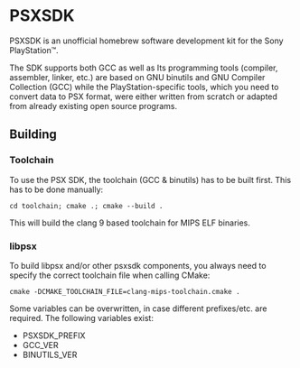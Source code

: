 # PSXSDK

PSXSDK is an unofficial homebrew software development kit for the Sony PlayStation™.

The SDK supports both GCC as well as 
Its programming tools (compiler, assembler, linker, etc.) are based on GNU binutils
and GNU Compiler Collection (GCC) while the PlayStation-specific tools, which you
need to convert data to PSX format, were either written from scratch or adapted from
already existing open source programs.

## Building
### Toolchain
To use the PSX SDK, the toolchain (GCC & binutils) has to be built first. This has to
be done manually:

```
cd toolchain; cmake .; cmake --build .
```

This will build the clang 9 based toolchain for MIPS ELF binaries.

### libpsx
To build libpsx and/or other psxsdk components, you always need to specify the correct
toolchain file when calling CMake:

```
cmake -DCMAKE_TOOLCHAIN_FILE=clang-mips-toolchain.cmake .
```
Some variables can be overwritten, in case different prefixes/etc. are required. The following
variables exist:

- PSXSDK_PREFIX
- GCC_VER
- BINUTILS_VER

